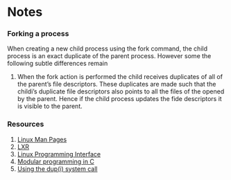 # Notes

### Forking a process
When creating a new child process using the fork command, the child process  is an exact duplicate of the
parent process. However some the following subtle differences remain

1. When the fork action is performed the child receives duplicates of all of the parent’s file descriptors. These duplicates are made such that the childi’s  duplicate file descriptors also points to all the files of the opened by the parent. Hence if the child process updates the fide descriptors it is visible to the parent.

### Resources
1. [Linux Man Pages](https://linux.die.net/man/)
2. [LXR](http://lxr.linux.no/#linux+v4.10.1/)
3. [Linux Programming Interface]()
4. [Modular programming in C](http://www.icosaedro.it/c-modules.html)
5. [Using the dup(i) system call](http://edusagar.com/articles/view/25/IO-redirection-using-dup-system-call)
